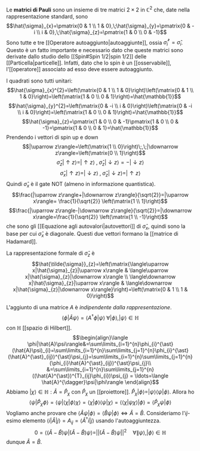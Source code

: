Le **matrici di Pauli** sono un insieme di tre matrici $2\times2$ in $\mathbb{C}^{2}$ che, date nella rappresentazione standard, sono
$$\hat{\sigma}_{x}=\pmatrix{0 & 1 \\ 1 & 0},\;\hat{\sigma}_{y}=\pmatrix{0 & -i \\ i & 0},\;\hat{\sigma}_{z}=\pmatrix{1 & 0 \\ 0 & -1}$$
Sono tutte e tre [[Operatore autoaggiunto|autoaggiunte]], ossia $\hat{\sigma}_{i}^{\dagger}=\hat{\sigma}_{i}$. Questo è un fatto importante e necessario dato che queste matrici sono derivate dallo studio dello [[Spin#Spin 1/2|spin 1/2]] delle [[Particella|particelle]]. Infatti, dato che lo spin è un [[osservabile]], l'[[operatore]] associato ad esso deve essere autoaggiunto.

I quadrati sono tutti unitari:
$$\hat{\sigma}_{x}^{2}=\left(\matrix{0 & 1 \\ 1 & 0}\right)\left(\matrix{0 & 1 \\ 1 & 0}\right)=\left(\matrix{1 & 0 \\ 0 & 1}\right)=\hat{\mathbb{1}}$$
$$\hat{\sigma}_{y}^{2}=\left(\matrix{0 & -i \\ i & 0}\right)\left(\matrix{0 & -i \\ i & 0}\right)=\left(\matrix{1 & 0 \\ 0 & 1}\right)=\hat{\mathbb{1}}$$
$$\hat{\sigma}_{z}=\pmatrix{1 & 0 \\ 0 & -1}\pmatrix{1 & 0 \\ 0 & -1}=\pmatrix{1 & 0 \\ 0 & 1}=\hat{\mathbb{1}}$$
Prendendo i vettori di spin up e down
$$|\uparrow z\rangle=\left(\matrix{1 \\ 0}\right)\;,\;|\downarrow z\rangle=\left(\matrix{0 \\ 1}\right)$$
$$\hat{\sigma}_{z}|\uparrow z\rangle=|\uparrow z\rangle\;,\;\hat{\sigma}_{z}|\downarrow z\rangle=-|\downarrow z\rangle$$
$$\hat{\sigma}_{x}|\uparrow z\rangle=|\downarrow z\rangle\;,\;\hat{\sigma}_{z}|\downarrow z\rangle=|\uparrow z\rangle$$
Quindi $\hat{\sigma}_{x}$ è il gate NOT (almeno in informazione quantistica).
$$\frac{|\uparrow z\rangle+|\downarrow z\rangle}{\sqrt{2}}=|\uparrow x\rangle= \frac{1}{\sqrt{2}} \left(\matrix{1 \\ 1}\right)$$
$$\frac{|\uparrow z\rangle-|\downarrow z\rangle}{\sqrt{2}}=|\downarrow x\rangle=\frac{1}{\sqrt{2}} \left(\matrix{1 \\ -1}\right)$$
che sono gli [[Equazione agli autovalori|autovettori]] di $\hat{\sigma}_{x}$, quindi sono la base per cui $\hat{\sigma}_{x}$ è diagonale. Questi due vettori formano la [[matrice di Hadamard]].

La rappresentazione formale di $\hat{\sigma}_{z}$ è
$$\hat{\tilde{\sigma}}_{z}=\left(\matrix{\langle\uparrow x|\hat{\sigma}_{z}|\uparrow x\rangle & \langle\uparrow x|\hat{\sigma}_{z}|\downarrow x\rangle \\ \langle\downarrow x|\hat{\sigma}_{z}|\uparrow x\rangle & \langle\downarrow x|\hat{\sigma}_{z}|\downarrow x\rangle}\right)=\left(\matrix{0 & 1 \\ 1 & 0}\right)$$

L'aggiunto di una matrice $A$ è *indipendente dalla rappresentazione*.
$$\langle \phi|\hat{A}\psi\rangle=\langle A^{\dagger}\phi|\psi\rangle\;\forall|\phi\rangle,|\psi\rangle\in\mathbb{H}$$
con $\mathbb{H}$ [[spazio di Hilbert]].
$$\begin{align}\langle \phi|\hat{A}\psi\rangle&=\sum\limits_{i=1}^{n}\phi_{i}^{\ast}(\hat{A}\psi)_{i}=\sum\limits_{i=1}^{n}\sum\limits_{j=1}^{n}\phi_{i}^{\ast}(\hat{A}^{\ast}_{ij})^{\ast}\psi_{j}=\sum\limits_{i=1}^{n}\sum\limits_{j=1}^{n}(\phi_{i}\hat{A}^{\ast}_{ij})^{\ast}\psi_{j}\\
&=\sum\limits_{i=1}^{n}\sum\limits_{j=1}^{n}((\hat{A}^{\ast})^{T}_{ij}\phi_{i})\psi_{j} = \ldots=\langle \hat{A}^{\dagger}\psi|\phi\rangle
\end{align}$$
Abbiamo $|\chi\rangle\in\mathbb{H}:\hat{A}=\hat{P}_{\chi}$ con $\hat{P}_{\chi}$ un [[proiettore]]. $\hat{P}_{\chi}|\phi\rangle=|\psi\rangle \langle \psi|\phi\rangle$. Allora ho
$$\langle \psi|\hat{P}_{\chi}\phi\rangle=\langle \psi|\langle \chi|\phi\rangle \chi\rangle=\langle \chi|\phi\rangle \langle \psi|\chi\rangle=\langle \langle \chi|\psi \chi\rangle|\phi\rangle=\langle \hat{P}_{\chi}\psi|\phi\rangle$$
Vogliamo anche provare che $\langle \hat{A}\psi|\phi\rangle=\langle \hat{B}\psi|\phi\rangle \Leftrightarrow \hat{A}=\hat{B}$. Consideriamo l'$ij$-esimo elemento $\langle i|\hat{A}|j\rangle=A_{ij}=\langle \hat{A}^{\dagger}i|j\rangle$ usando l'autoaggiuntezza.
$$0=\langle (\hat{A}-\hat{B})\psi|(\hat{A}-\hat{B})\psi\rangle=||(\hat{A}-\hat{B})\psi||^{2}\quad\forall\|\psi\rangle,|\phi\rangle\in\mathbb{H}$$
dunque $\hat{A} = \hat{B}$.